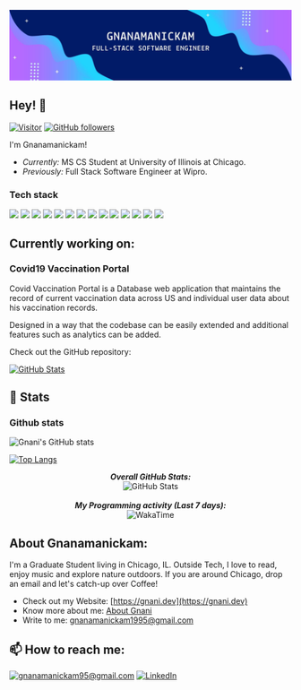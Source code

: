 ![Gnanamanickam Banner Image](./Gnani.jpg)

<h2>Hey! 👋</h2>

[![Visitor](https://visitor-badge.laobi.icu/badge?page_id=gnanamanickam.ganamanickam)](https://github.com/gnanamanickam) [![GitHub followers](https://img.shields.io/github/followers/gnanamanickam.svg?style=social&label=Follow)](https://github.com/gnanamanickam?tab=followers)

I'm Gnanamanickam! 
- <i>Currently:</i> MS CS Student at University of Illinois at Chicago. 
- <i>Previously:</i> Full Stack Software Engineer at Wipro.

### Tech stack
![](https://img.shields.io/badge/code-Java-green)
![](https://img.shields.io/badge/code-Python-green)
![](https://img.shields.io/badge/code-Scala-green)
![](https://img.shields.io/badge/code-Javascript-green)
![](https://img.shields.io/badge/code-Node.js-green)
![](https://img.shields.io/badge/framework-Springboot-blue)
![](https://img.shields.io/badge/framework-Flask-blue)
![](https://img.shields.io/badge/framework-React-blue)
![](https://img.shields.io/badge/framework-Angular-blue)
![](https://img.shields.io/badge/database-MySQL-yellow)
![](https://img.shields.io/badge/database-Oracle-yellow)
![](https://img.shields.io/badge/database-MongoDb-yellow)
![](https://img.shields.io/badge/Tools-Git-orange)
![](https://img.shields.io/badge/Tools-AWS-orange)

<h2>Currently working on:</h2>

<h3>Covid19 Vaccination Portal</h3>
<p>
Covid Vaccination Portal is a Database web application that maintains the record of current vaccination data across US and individual user data about his vaccination records.

Designed in a way that the codebase can be easily extended and additional features such as analytics can be added.
</p>

Check out the GitHub repository:
<div>
  <p>
    <a href="https://github.com/Gnanamanickam/covid19-vaccination">
      <img src="https://github-readme-stats.vercel.app/api/pin/?username=Gnanamanickam&repo=covid19-vaccination" alt="GitHub Stats" />
    </a>
<!--     <a href="https://github.com/Gnanamanickam/dog-identifier">
      <img src="https://github-readme-stats.vercel.app/api/pin/?username=Gnanamanickam&repo=dog-identifier" alt="GitHub Stats" />
    </a> -->
  </p>
</div>

<h2>👀 Stats</h2>

### Github stats
![Gnani's GitHub stats](https://github-readme-stats.vercel.app/api?username=Gnanamanickam&show_icons=true&theme=radical)

[![Top Langs](https://github-readme-stats.vercel.app/api/top-langs/?username=Gnanamanickam&langs_count=10&theme=tokyonight)](https://github.com/anuraghazra/github-readme-stats)

<div>
  
  <p align="center">
  <b><em>Overall GitHub Stats:</em></b> <br/>
    <img src="https://github-readme-streak-stats.herokuapp.com/?user=gnanamanickam" alt="GitHub Stats" /> <br/><br/>
  <b><em>My Programming activity (Last 7 days):</em></b> <br/>
    <img src="https://github-readme-stats.vercel.app/api/wakatime/?username=gnani" alt="WakaTime" />
  </p>
</div>

<h2> About Gnanamanickam:</h2>

I'm a Graduate Student living in Chicago, IL. Outside Tech, I love to read, enjoy music and explore nature outdoors. If you are around Chicago, drop an email and let's catch-up over Coffee!
 
- Check out my Website: [https://gnani.dev](https://gnani.dev)
- Know more about me: [About Gnani](https://www.linkedin.com/in/gnanamanickam/)
- Write to me: [gnanamanickam1995@gmail.com](mailto:gnanamanickam1995@gmail.com)

<h2>📫 How to reach me:</h2>

<a href="mailto:gnanamanickam95@gmail.com">![gnanamanickam95@gmail.com](https://img.shields.io/badge/Gmail-D14836?style=for-the-badge&logo=gmail&logoColor=white)</a> <a href="https://www.linkedin.com/in/gnanamanickam/">![LinkedIn](https://img.shields.io/badge/LinkedIn-0077B5?style=for-the-badge&logo=linkedin&logoColor=white)</a>
